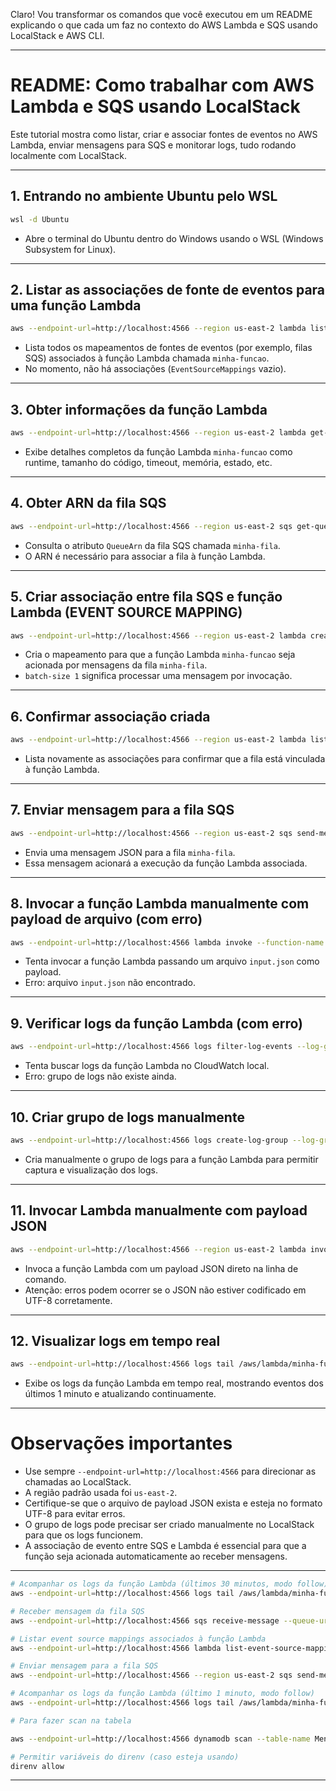 Claro! Vou transformar os comandos que você executou em um README explicando o que cada um faz no contexto do AWS Lambda e SQS usando LocalStack e AWS CLI.

---

# README: Como trabalhar com AWS Lambda e SQS usando LocalStack

Este tutorial mostra como listar, criar e associar fontes de eventos no AWS Lambda, enviar mensagens para SQS e monitorar logs, tudo rodando localmente com LocalStack.

---

## 1. Entrando no ambiente Ubuntu pelo WSL

```bash
wsl -d Ubuntu
```

* Abre o terminal do Ubuntu dentro do Windows usando o WSL (Windows Subsystem for Linux).

---

## 2. Listar as associações de fonte de eventos para uma função Lambda

```bash
aws --endpoint-url=http://localhost:4566 --region us-east-2 lambda list-event-source-mappings --function-name minha-funcao
```

* Lista todos os mapeamentos de fontes de eventos (por exemplo, filas SQS) associados à função Lambda chamada `minha-funcao`.
* No momento, não há associações (`EventSourceMappings` vazio).

---

## 3. Obter informações da função Lambda

```bash
aws --endpoint-url=http://localhost:4566 --region us-east-2 lambda get-function --function-name minha-funcao
```

* Exibe detalhes completos da função Lambda `minha-funcao` como runtime, tamanho do código, timeout, memória, estado, etc.

---

## 4. Obter ARN da fila SQS

```bash
aws --endpoint-url=http://localhost:4566 --region us-east-2 sqs get-queue-attributes --queue-url http://localhost:4566/000000000000/minha-fila --attribute-names QueueArn --query 'Attributes.QueueArn' --output text
```

* Consulta o atributo `QueueArn` da fila SQS chamada `minha-fila`.
* O ARN é necessário para associar a fila à função Lambda.

---

## 5. Criar associação entre fila SQS e função Lambda (EVENT SOURCE MAPPING)

```bash
aws --endpoint-url=http://localhost:4566 --region us-east-2 lambda create-event-source-mapping --function-name minha-funcao --batch-size 1 --event-source-arn arn:aws:sqs:us-east-2:000000000000:minha-fila
```

* Cria o mapeamento para que a função Lambda `minha-funcao` seja acionada por mensagens da fila `minha-fila`.
* `batch-size 1` significa processar uma mensagem por invocação.

---

## 6. Confirmar associação criada

```bash
aws --endpoint-url=http://localhost:4566 --region us-east-2 lambda list-event-source-mappings --function-name minha-funcao
```

* Lista novamente as associações para confirmar que a fila está vinculada à função Lambda.

---

## 7. Enviar mensagem para a fila SQS

```bash
aws --endpoint-url=http://localhost:4566 --region us-east-2 sqs send-message --queue-url http://localhost:4566/000000000000/minha-fila --message-body '{"id":"123","conteudo":"Mensagem de teste"}'
```

* Envia uma mensagem JSON para a fila `minha-fila`.
* Essa mensagem acionará a execução da função Lambda associada.

---

## 8. Invocar a função Lambda manualmente com payload de arquivo (com erro)

```bash
aws --endpoint-url=http://localhost:4566 lambda invoke --function-name minha-funcao --payload file://input.json output.txt
```

* Tenta invocar a função Lambda passando um arquivo `input.json` como payload.
* Erro: arquivo `input.json` não encontrado.

---

## 9. Verificar logs da função Lambda (com erro)

```bash
aws --endpoint-url=http://localhost:4566 logs filter-log-events --log-group-name /aws/lambda/minha-funcao
```

* Tenta buscar logs da função Lambda no CloudWatch local.
* Erro: grupo de logs não existe ainda.

---

## 10. Criar grupo de logs manualmente

```bash
aws --endpoint-url=http://localhost:4566 logs create-log-group --log-group-name /aws/lambda/minha-funcao
```

* Cria manualmente o grupo de logs para a função Lambda para permitir captura e visualização dos logs.

---

## 11. Invocar Lambda manualmente com payload JSON

```bash
aws --endpoint-url=http://localhost:4566 --region us-east-2 lambda invoke --function-name minha-funcao --payload '{"test": "Manual invocation"}' response.json
```

* Invoca a função Lambda com um payload JSON direto na linha de comando.
* Atenção: erros podem ocorrer se o JSON não estiver codificado em UTF-8 corretamente.

---

## 12. Visualizar logs em tempo real

```bash
aws --endpoint-url=http://localhost:4566 logs tail /aws/lambda/minha-funcao --since 1m --follow
```

* Exibe os logs da função Lambda em tempo real, mostrando eventos dos últimos 1 minuto e atualizando continuamente.

---

# Observações importantes

* Use sempre `--endpoint-url=http://localhost:4566` para direcionar as chamadas ao LocalStack.
* A região padrão usada foi `us-east-2`.
* Certifique-se que o arquivo de payload JSON exista e esteja no formato UTF-8 para evitar erros.
* O grupo de logs pode precisar ser criado manualmente no LocalStack para que os logs funcionem.
* A associação de evento entre SQS e Lambda é essencial para que a função seja acionada automaticamente ao receber mensagens.

---



```bash
# Acompanhar os logs da função Lambda (últimos 30 minutos, modo follow)
aws --endpoint-url=http://localhost:4566 logs tail /aws/lambda/minha-funcao --since 30m --follow

# Receber mensagem da fila SQS
aws --endpoint-url=http://localhost:4566 sqs receive-message --queue-url http://localhost:4566/000000000000/minha-fila

# Listar event source mappings associados à função Lambda
aws --endpoint-url=http://localhost:4566 lambda list-event-source-mappings --function-name minha-funcao

# Enviar mensagem para a fila SQS
aws --endpoint-url=http://localhost:4566 --region us-east-2 sqs send-message --queue-url http://localhost:4566/000000000000/minha-fila --message-body '{"id":"78966","conteudo":"mmmmOutra xxxxmensagem"}'

# Acompanhar os logs da função Lambda (último 1 minuto, modo follow)
aws --endpoint-url=http://localhost:4566 logs tail /aws/lambda/minha-funcao --since 1m --follow

# Para fazer scan na tabela

aws --endpoint-url=http://localhost:4566 dynamodb scan --table-name Mensagens --region us-east-1

# Permitir variáveis do direnv (caso esteja usando)
direnv allow
```

---

